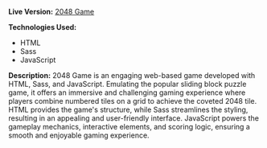 **Live Version:** [2048 Game](https://reject-4444.github.io/js__2048/)

**Technologies Used:**
- HTML
- Sass
- JavaScript

**Description:**
2048 Game is an engaging web-based game developed with HTML, Sass, and JavaScript. Emulating the popular sliding block puzzle game, it offers an immersive and challenging gaming experience where players combine numbered tiles on a grid to achieve the coveted 2048 tile. HTML provides the game's structure, while Sass streamlines the styling, resulting in an appealing and user-friendly interface. JavaScript powers the gameplay mechanics, interactive elements, and scoring logic, ensuring a smooth and enjoyable gaming experience.

